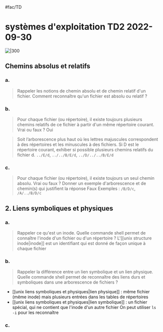 #fac/TD 
# systèmes d'exploitation TD2 2022-09-30
![|300](markmind/1664542638114.png)
## Chemins absolus et relatifs
### a.
> Rappeler les notions de chemin absolu et de chemin relatif d'un fichier. Comment reconnaître qu'un fichier est absolu ou relatif ?

### b.
> Pour chaque fichier (ou répertoire), il existe toujours plusieurs chemins relatifs de ce fichier à partir d'un même répertoire courant. Vrai ou faux ?
Oui

> Soit l’arborescence plus haut où les lettres majuscules correspondent à des répertoires et les minuscules à des fichiers. Si D est le répertoire courant, exhiber si possible plusieurs chemins relatifs du fichier d.
`../E/d`, `../../B/E/d`, `../D/../../B/E/d`

### c.
> Pour chaque fichier (ou répertoire), il existe toujours un seul chemin absolu. Vrai ou faux ? Donner un exemple d'arborescence et de chemin(s) qui justifient la réponse
Faux
Exemples : `/B/D/c`, `/A/../B/D/c`

## 2. Liens symboliques et physiques

### a.
> Rappeler ce qu'est un inode. Quelle commande shell permet de connaître l'inode d'un fichier ou d'un répertoire ?
L'[[unix structure inode|inode]] est un identifiant qui est donné de façon unique à chaque fichier
### b.
> Rappeler la différence entre un lien symbolique et un lien physique. Quelle commande shell permet de reconnaître des liens durs et symboliques dans une arborescence de fichiers ?

 - [[unix liens symboliques et physiques|lien physique]] : même fichier (même inode) mais plusieurs entrées dans les tables de répertoires
 - [[unix liens symboliques et physiques|lien symbolique]] : un fichier spécial, qui ne contient que l'inode d'un autre fichier
On peut utiliser `ls -i` pour les reconnaître

### c.
